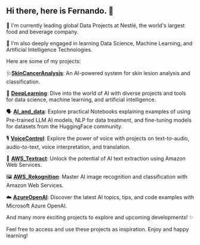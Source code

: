 ## Hi there, here is Fernando. 👋

🔭 I'm currently leading global Data Projects at Nestlé, the world's largest food and beverage company.

🌱 I'm also deeply engaged in learning Data Science, Machine Learning, and Artificial Intelligence Technologies.

Here are some of my projects:

🩺**[SkinCancerAnalysis](https://github.com/Ferstuque/skin_cancer_analysis)**: An AI-powered system for skin lesion analysis and classification.

🧠 **[DeepLearning](https://github.com/Ferstuque/DeepLearning)**: Dive into the world of AI with diverse projects and tools for data science, machine learning, and artificial intelligence.

🗣️ **[AI\_and\_data](https://github.com/Ferstuque/AI_and_data)**: Explore practical Notebooks explaining examples of using Pre-trained LLM AI models, NLP for data treatment, and fine-tuning models for datasets from the HuggingFace community.

🎙️ **[VoiceControl](https://github.com/Ferstuque/VoiceControl)**: Explore the power of voice with projects on text-to-audio, audio-to-text, voice interpretation, and translation.

📄 **[AWS\_Textract](https://github.com/Ferstuque/AWS_Textract)**: Unlock the potential of AI text extraction using Amazon Web Services.

🖼️ **[AWS\_Rekognition](https://github.com/Ferstuque/AWS_Rekognition)**: Master AI image recognition and classification with Amazon Web Services.

☁️ **[AzureOpenAI](https://github.com/Ferstuque/AzureOpenAI)**: Discover the latest AI topics, tips, and code examples with Microsoft Azure OpenAI.

And many more exciting projects to explore and upcoming developments\! ✨

Feel free to access and use these projects as inspiration. Enjoy and happy learning\!
